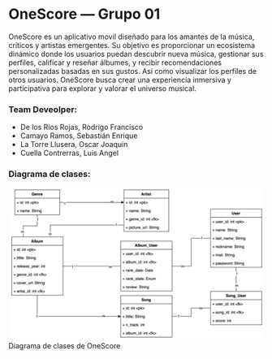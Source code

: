 # OneScore — Grupo 01
OneScore es un aplicativo movil diseñado para los amantes de la música, críticos y artistas emergentes. Su objetivo es proporcionar un ecosistema dinámico donde los usuarios puedan descubrir nueva música, gestionar sus perfiles, calificar y reseñar álbumes, y recibir recomendaciones personalizadas basadas en sus gustos. Así como visualizar los perfiles de otros usuarios. OneScore busca crear una experiencia inmersiva y participativa para explorar y valorar el universo musical.


### Team Deveolper:
- De los Ríos Rojas, Rodrigo Francisco
- Camayo Ramos, Sebastián Enrique
- La Torre Llusera, Oscar Joaquin
- Cuella Contrerras, Luis Angel

### Diagrama de clases:
![Diagrama de clases](imgs/diagrama_clases.jpg)
Diagrama de clases de OneScore